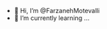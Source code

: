 - 👋 Hi, I’m @FarzanehMotevalli
- 🌱 I’m currently learning ...


<!---
FarzanehMotevalli/FarzanehMotevalli is a ✨ special ✨ repository because its `README.md` (this file) appears on your GitHub profile.
You can click the Preview link to take a look at your changes.
--->
